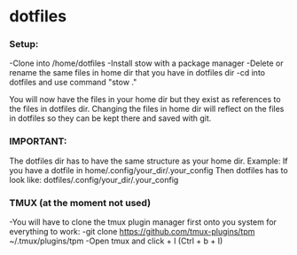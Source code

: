 # dotfiles

### Setup:
-Clone into /home/dotfiles
-Install stow with a package manager
-Delete or rename the same files in home dir that you have in dotfiles dir
-cd into dotfiles and use command "stow ."

You will now have the files in your home dir but they exist as references to the files in dotfiles dir.
Changing the files in home dir will reflect on the files in dotfiles so they can be kept there and saved with git.

### IMPORTANT:
The dotfiles dir has to have the same structure as your home dir.
Example:
If you have a dotfile in home/.config/your_dir/.your_config
Then dotfiles has to look like: dotfiles/.config/your_dir/.your_config


### TMUX (at the moment not used)
-You will have to clone the tmux plugin manager first onto you system for everything to work:
-git clone https://github.com/tmux-plugins/tpm ~/.tmux/plugins/tpm
-Open tmux and click <prefix> + I (Ctrl + b + I)
